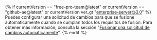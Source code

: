 {% if currentVersion == "free-pro-team@latest" or currentVersion == "github-ae@latest" or currentVersion ver_gt "enterprise-server@3.0" %}
Puedes configurar una solicitud de cambios para que se fusione automáticamente cuando se cumplan todos los requisitos de fusión. Para obtener más información, consulta la sección "[Fusionar una solicitud de cambios automáticamente](/github/collaborating-with-issues-and-pull-requests/automatically-merging-a-pull-request)".
{% endif %}

